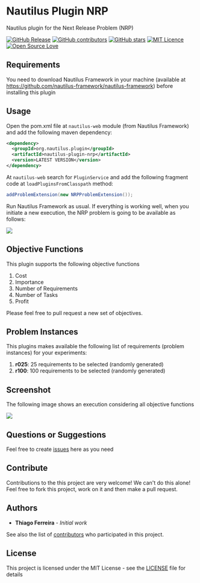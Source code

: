 # Nautilus Plugin NRP

Nautilus plugin for the Next Release Problem (NRP)

[![GitHub Release](https://img.shields.io/github/release/nautilus-framework/nautilus-plugin-nrp.svg)](https://github.com/nautilus-framework/nautilus-plugin-nrp/releases/latest)
[![GitHub contributors](https://img.shields.io/github/contributors/nautilus-framework/nautilus-plugin-nrp.svg)](https://github.com/nautilus-framework/nautilus-plugin-nrp/graphs/contributors)
[![GitHub stars](https://img.shields.io/github/stars/nautilus-framework/nautilus-plugin-nrp.svg)](https://github.com/almende/nautilus-framework/nautilus-plugin-nrp)
[![MIT Licence](https://badges.frapsoft.com/os/mit/mit.svg?v=103)](https://opensource.org/licenses/mit-license.php)
[![Open Source Love](https://badges.frapsoft.com/os/v1/open-source.svg?v=103)](https://github.com/ellerbrock/open-source-badges/)

## Requirements

You need to download Nautilus Framework in your machine (available at https://github.com/nautilus-framework/nautilus-framework) before installing this plugin

## Usage

Open the pom.xml file at ```nautilus-web``` module (from Nautilus Framework) and add the following maven dependency:

```xml
<dependency>
  <groupId>org.nautilus.plugin</groupId>
  <artifactId>nautilus-plugin-nrp</artifactId>
  <version>LATEST VERSION</version>
</dependency>
```

At ```nautilus-web``` search for `PluginService` and add the following fragment code at ```loadPluginsFromClasspath``` method:

```java
addProblemExtension(new NRPProblemExtension());
```

Run Nautilus Framework as usual. If everything is working well, when you initiate a new execution, the NRP problem is going to be available as follows:

<kbd>
  <img src="https://user-images.githubusercontent.com/114015/100835879-5396b580-343c-11eb-8df4-c0933eddacc8.png">
</kbd>

## Objective Functions

This plugin supports the following objective functions

1. Cost
2. Importance
3. Number of Requirements
4. Number of Tasks
5. Profit

Please feel free to pull request a new set of objectives.

## Problem Instances

This plugins makes available the following list of requirements (problem instances) for your experiments:

1. **r025**: 25 requirements to be selected (randomly generated)
2. **r100**: 100 requirements to be selected (randomly generated)

## Screenshot

The following image shows an execution considering all objective functions

<kbd>
  <img src="https://user-images.githubusercontent.com/114015/100836227-ef282600-343c-11eb-863e-d06b7bd43a02.png">
</kbd>


## Questions or Suggestions

Feel free to create <a href="https://github.com/nautilus-framework/nautilus-plugin-nrp/issues">issues</a> here as you need

## Contribute

Contributions to the this project are very welcome! We can't do this alone! Feel free to fork this project, work on it and then make a pull request.

## Authors

* **Thiago Ferreira** - *Initial work*

See also the list of [contributors](https://github.com/nautilus-framework/nautilus-plugin-nrp/graphs/contributors) who participated in this project.

## License

This project is licensed under the MIT License - see the [LICENSE](LICENSE) file for details
